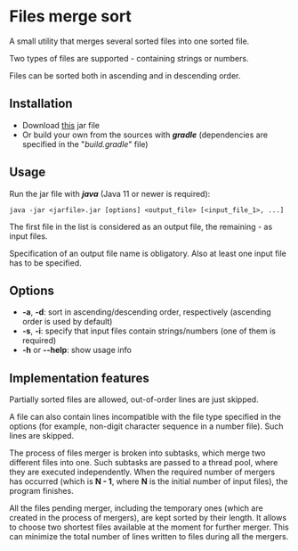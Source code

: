 # Files merge sort
  A small utility that merges several sorted files into one sorted file. 
  
  Two types of files are supported - containing strings or numbers.
  
  Files can be sorted both in ascending and in descending order.

## Installation

* Download [this](https://drive.google.com/file/d/1-g8bWcZzDS-QgFhlw-bYqg52DUzJZLHk/view?usp=sharing) jar file
* Or build your own from the sources with ***gradle*** (dependencies are specified in the "*build.gradle*" file)

## Usage
  Run the jar file with ***java*** (Java 11 or newer is required):
  
  ```
  java -jar <jarfile>.jar [options] <output_file> [<input_file_1>, ...]
  ```
  
  The first file in the list is considered as an output file, the remaining - as input files.
  
  Specification of an output file name is obligatory. Also at least one input file has to be specified.
  
## Options
* **-a**, **-d**: sort in ascending/descending order, respectively (ascending order is used by default)
* **-s**, **-i**: specify that input files contain strings/numbers (one of them is required)
* **-h** or **--help**: show usage info

## Implementation features
Partially sorted files are allowed, out-of-order lines are just skipped.

A file can also contain lines incompatible with the file type specified in the options 
(for example, non-digit character sequence in a number file). Such lines are skipped.

The process of files merger is broken into subtasks, which merge two different files into one.
Such subtasks are passed to a thread pool, where they are executed independently.
When the required number of mergers has occurred (which is **N - 1**, where **N** is the initial number of input files),
the program finishes.

All the files pending merger, including the temporary ones 
(which are created in the process of mergers), are kept sorted by their length.
It allows to choose two shortest files available at the moment for further merger. 
This can minimize the total number of lines written to files during all the mergers.
